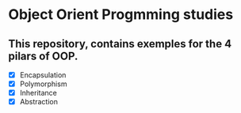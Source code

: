 # Object Orient Progmming studies

## This repository, contains exemples for the 4 pilars of OOP.

- [x] Encapsulation
- [x] Polymorphism
- [x] Inheritance
- [x] Abstraction

